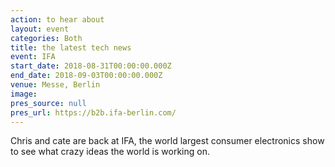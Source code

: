 ```yaml
---
action: to hear about
layout: event
categories: Both
title: the latest tech news
event: IFA
start_date: 2018-08-31T00:00:00.000Z
end_date: 2018-09-03T00:00:00.000Z
venue: Messe, Berlin
image:
pres_source: null
pres_url: https://b2b.ifa-berlin.com/
---
```


Chris and cate are back at IFA, the world largest consumer electronics show to see what crazy ideas the world is working on.
